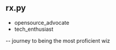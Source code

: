 ## rx.py
- opensource_advocate
- tech_enthusiast

-- journey to being the most proficient wiz

<!--

: opensource_advocate
: tech_enthusiast 
: journey to being the most proficient wiz

-->
